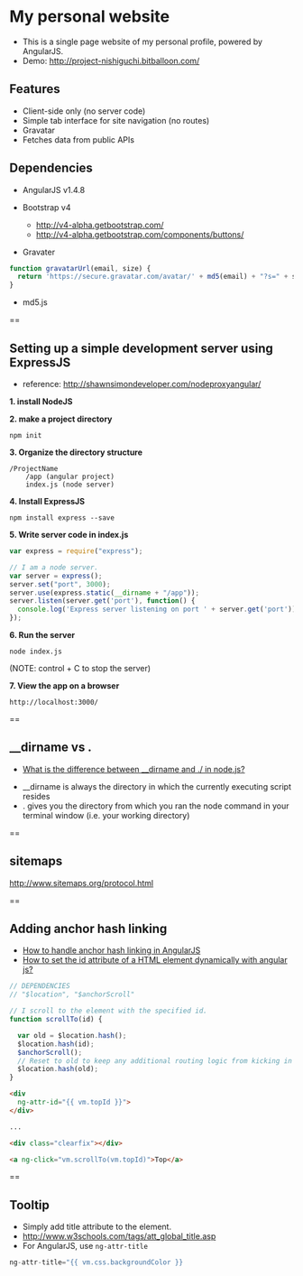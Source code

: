 # My personal website

- This is a single page website of my personal profile, powered by AngularJS.
- Demo: http://project-nishiguchi.bitballoon.com/

## Features
- Client-side only (no server code)
- Simple tab interface for site navigation (no routes)
- Gravatar
- Fetches data from public APIs

## Dependencies
- AngularJS v1.4.8
- Bootstrap v4
    + http://v4-alpha.getbootstrap.com/
    + http://v4-alpha.getbootstrap.com/components/buttons/

- Gravater
```js
function gravatarUrl(email, size) {
  return 'https://secure.gravatar.com/avatar/' + md5(email) + "?s=" + size;
}
```

- md5.js

==

## Setting up a simple development server using ExpressJS
- reference: http://shawnsimondeveloper.com/nodeproxyangular/

**1. install NodeJS**

**2. make a project directory**
```
npm init
```

**3. Organize the directory structure**
```
/ProjectName
    /app (angular project)
    index.js (node server)
```

**4. Install ExpressJS**
```
npm install express --save
```

**5. Write server code in index.js**
```js
var express = require("express");

// I am a node server.
var server = express();
server.set("port", 3000);
server.use(express.static(__dirname + "/app"));
server.listen(server.get('port'), function() {
  console.log('Express server listening on port ' + server.get('port'));
});
```

**6. Run the server**
```
node index.js
```
(NOTE: control + C to stop the server)

**7. View the app on a browser**
```
http://localhost:3000/
```

==

## __dirname vs .
- [What is the difference between __dirname and ./ in node.js?](http://stackoverflow.com/questions/8131344/what-is-the-difference-between-dirname-and-in-node-js)
 + __dirname is always the directory in which the currently executing script resides
 + . gives you the directory from which you ran the node command in your terminal window (i.e. your working directory)

==

## sitemaps

http://www.sitemaps.org/protocol.html

==

## Adding anchor hash linking

- [How to handle anchor hash linking in AngularJS](http://stackoverflow.com/questions/14712223/how-to-handle-anchor-hash-linking-in-angularjs)
- [How to set the id attribute of a HTML element dynamically with angular js?](http://stackoverflow.com/questions/23655009/how-to-set-the-id-attribute-of-a-html-element-dynamically-with-angular-js)

```js
// DEPENDENCIES
// "$location", "$anchorScroll"

// I scroll to the element with the specified id.
function scrollTo(id) {

  var old = $location.hash();
  $location.hash(id);
  $anchorScroll();
  // Reset to old to keep any additional routing logic from kicking in
  $location.hash(old);
}

```

```html
<div
  ng-attr-id="{{ vm.topId }}">
</div>

...

<div class="clearfix"></div>

<a ng-click="vm.scrollTo(vm.topId)">Top</a>
```

==

## Tooltip
- Simply add title attribute to the element.
- http://www.w3schools.com/tags/att_global_title.asp
- For AngularJS, use `ng-attr-title`
```js
ng-attr-title="{{ vm.css.backgroundColor }}
```
